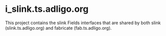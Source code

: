 # i_slink.ts.adligo.org
This project contains the slink Fields interfaces that are shared by both slink (slink.ts.adligo.org) and fabricate (fab.ts.adligo.org).

